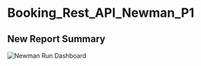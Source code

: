 # Booking_Rest_API_Newman_P1

## New Report Summary

![Newman Run Dashboard](https://github.com/parthadebnath99/Booking_Rest_API_Newman_P1/assets/43374147/6f26da9e-4ada-4e5f-bd3c-2b79e5c2061a)
